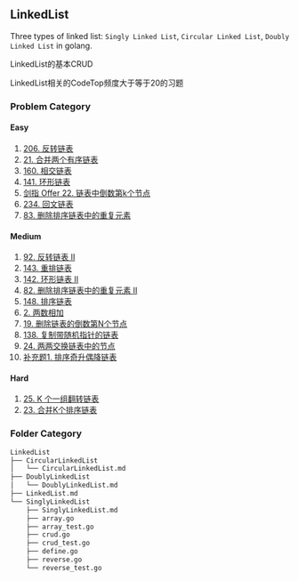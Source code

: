 ## LinkedList

Three types of linked list: `Singly Linked List`, 
`Circular Linked List`, `Doubly Linked List` in golang.

LinkedList的基本CRUD

LinkedList相关的CodeTop频度大于等于20的习题

### Problem Category

#### Easy
1. [206. 反转链表](https://leetcode-cn.com/problems/reverse-linked-list/)
2. [21. 合并两个有序链表](https://leetcode-cn.com/problems/merge-two-sorted-lists)
3. [160. 相交链表](https://leetcode-cn.com/problems/intersection-of-two-linked-lists)
4. [141. 环形链表](https://leetcode-cn.com/problems/linked-list-cycle)
5. [剑指 Offer 22. 链表中倒数第k个节点](https://leetcode-cn.com/problems/lian-biao-zhong-dao-shu-di-kge-jie-dian-lcof)
6. [234. 回文链表](https://leetcode-cn.com/problems/palindrome-linked-list)
7. [83. 删除排序链表中的重复元素](https://leetcode-cn.com/problems/remove-duplicates-from-sorted-list)

#### Medium
1. [92. 反转链表 II](https://leetcode-cn.com/problems/reverse-linked-list-ii)
2. [143. 重排链表](https://leetcode-cn.com/problems/reorder-list)
3. [142. 环形链表 II](https://leetcode-cn.com/problems/linked-list-cycle-ii)
4. [82. 删除排序链表中的重复元素 II](https://leetcode-cn.com/problems/remove-duplicates-from-sorted-list-ii)
5. [148. 排序链表](https://leetcode-cn.com/problems/sort-list)
6. [2. 两数相加](https://leetcode-cn.com/problems/add-two-numbers)
7. [19. 删除链表的倒数第N个节点](https://leetcode-cn.com/problems/remove-nth-node-from-end-of-list)
8. [138. 复制带随机指针的链表](https://leetcode-cn.com/problems/copy-list-with-random-pointer)
9. [24. 两两交换链表中的节点](https://leetcode-cn.com/problems/swap-nodes-in-pairs)
10. [补充题1. 排序奇升偶降链表](https://mp.weixin.qq.com/s/0WVa2wIAeG0nYnVndZiEXQ)


#### Hard
1. [25. K 个一组翻转链表](https://leetcode-cn.com/problems/reverse-nodes-in-k-group)
2. [23. 合并K个排序链表](https://leetcode-cn.com/problems/merge-k-sorted-lists)

### Folder Category

```txt
LinkedList
├── CircularLinkedList
│   └── CircularLinkedList.md
├── DoublyLinkedList
│   └── DoublyLinkedList.md
├── LinkedList.md
└── SinglyLinkedList
    ├── SinglyLinkedList.md
    ├── array.go
    ├── array_test.go
    ├── crud.go
    ├── crud_test.go
    ├── define.go
    ├── reverse.go
    └── reverse_test.go
```